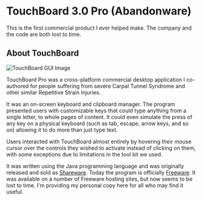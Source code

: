 # TouchBoard 3.0 Pro (Abandonware)

This is the first commercial product I ever helped make. The company and the code are both lost to time.

## About TouchBoard

![TouchBoard GUI Image](https://github.com/roboticforest/touchboard-pro/blob/master/media/controls.png "TouchBoard UI")

TouchBoard Pro was a cross-platform commercial desktop application I co-authored for people suffering from severe Carpal Tunnel Syndrome and other similar Repetitive Strain Injuries.

It was an on-screen keyboard and clipboard manager. The program presented users with customizable keys that could type anything from a single letter, to whole pages of content. It could even simulate the press of any key on a physical keyboard (such as tab, escape, arrow keys, and so on) allowing it to do more than just type text.

Users interacted with TouchBoard almost entirely by hovering their mouse cursor over the controls they wished to activate instead of clicking on them, with some exceptions due to limitations in the tool kit we used.

It was written using the Java programming language and was originally released and sold as [Shareware](https://www.thefreedictionary.com/shareware). Today the program is officially [Freeware](https://www.thefreedictionary.com/freeware). It was available on a number of Freeware hosting sites, but now seems to be lost to time. I'm providing my personal copy here for all who may find it useful.

